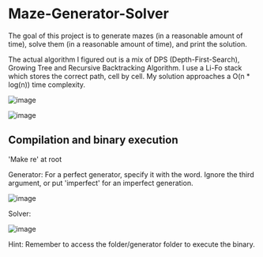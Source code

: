 # Maze-Generator-Solver
The goal of this project is to generate mazes (in a reasonable amount of time), solve them (in a reasonable amount of time), and print the solution.

The actual algorithm I figured out is a mix of DPS (Depth-First-Search), Growing Tree and Recursive Backtracking Algorithm.
I use a Li-Fo stack which stores the correct path, cell by cell.
My solution approaches a O(n * log(n)) time complexity.

![image](https://user-images.githubusercontent.com/108436798/226178743-c393e0e5-0b1a-43ad-bad7-f9a803ebe140.png)

![image](https://user-images.githubusercontent.com/108436798/226178756-092af0ec-2de4-4c13-a6c3-105962b58196.png)


<h2>Compilation and binary execution</h2>

'Make re' at root

Generator:
For a perfect generator, specify it with the word. Ignore the third argument, or put 'imperfect' for an imperfect generation.

![image](https://user-images.githubusercontent.com/108436798/226178518-4994e02e-285a-4d17-9264-f615d3ed5bda.png)

Solver:

![image](https://user-images.githubusercontent.com/108436798/226178473-19b57aaa-4a4d-4289-8950-53f07439aa28.png)

Hint: Remember to access the folder/generator folder to execute the binary.
